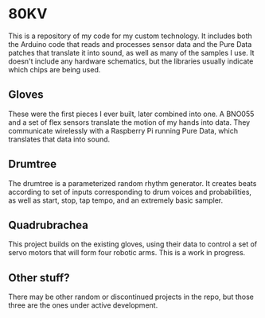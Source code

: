 # 80KV
This is a repository of my code for my custom technology. It includes both the Arduino code that reads and processes sensor data and the Pure Data patches that translate it into sound, as well as many of the samples I use. It doesn't include any hardware schematics, but the libraries usually indicate which chips are being used.

## Gloves
These were the first pieces I ever built, later combined into one. A BNO055 and a set of flex sensors translate the motion of my hands into data. They communicate wirelessly with a Raspberry Pi running Pure Data, which translates that data into sound.

## Drumtree
The drumtree is a parameterized random rhythm generator. It creates beats according to set of inputs corresponding to drum voices and probabilities, as well as start, stop, tap tempo, and an extremely basic sampler.

## Quadrubrachea
This project builds on the existing gloves, using their data to control a set of servo motors that will form four robotic arms. This is a work in progress.

## Other stuff?
There may be other random or discontinued projects in the repo, but those three are the ones under active development.
